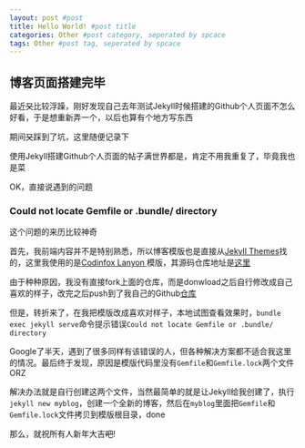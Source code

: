 ```yaml
---
layout: post #post
title: Hello World! #post title
categories: Other #post category, seperated by spcace
tags: Other #post tag, seperated by spcace
---
```


## 博客页面搭建完毕

最近<del>又</del>比较浮躁，刚好发现自己去年测试Jekyll时候搭建的Github个人页面不怎么好看，于是想重新弄一个，以后也算有个地方写东西

期间<del>又</del>踩到了坑，这里随便记录下

使用Jekyll搭建Github个人页面的帖子满世界都是，肯定不用我重复了，毕竟我也是菜

OK，直接说遇到的问题

### Could not locate Gemfile or .bundle/ directory

这个问题的来历比较神奇

首先，我前端内容并不是特别熟悉，所以博客模版也是直接从[Jekyll Themes](http://jekyllthemes.org/)找的，这里我使用的是[Codinfox Lanyon
](http://jekyllthemes.org/themes/codinfox-lanyon/)模版，其源码仓库地址是[这里](https://github.com/codinfox/codinfox-lanyon)

由于种种原因，我没有直接fork上面的仓库，而是donwload之后自行修改成自己喜欢的样子，改完之后push到了我自己的Github[仓库](https://github.com/kenshinsyrup/kenshinsyrup.github.io)

但是，转折来了，在我把模版改成喜欢对样子，本地试图查看效果时，``bundle exec jekyll serve``命令提示错误``Could not locate Gemfile or .bundle/ directory``

Google了半天，遇到了很多同样有该错误的人，但各种解决方案都不适合我这里的情况。最后终于发现，原因是模版代码里没有``Gemfile``和``Gemfile.lock``两个文件ORZ

解决办法就是自行创建这两个文件，当然最简单的就是让Jekyll给我创建了，执行``jekyll new myblog``，创建一个全新的博客，然后在``myblog``里面把``Gemfile``和``Gemfile.lock``文件拷贝到模版根目录，done

那么，就祝所有人新年大吉<del>吧</del>!